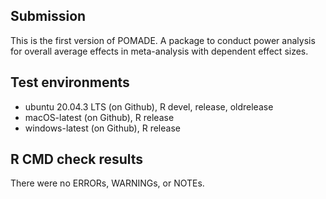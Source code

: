 ## Submission

This is the first version of POMADE. A package to conduct power analysis for overall average effects in meta-analysis with dependent effect sizes.

## Test environments

* ubuntu 20.04.3 LTS (on Github), R devel, release, oldrelease
* macOS-latest (on Github), R release
* windows-latest (on Github), R release

## R CMD check results

There were no ERRORs, WARNINGs, or NOTEs. 
